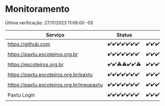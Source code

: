 # Monitoramento

Última verificação: 27/11/2023 11:06:00 -03

|Serviço|Status|Últimas 24h|
|---|---|---|
|https://github.com|<span title="2023-11-20: OK=24">✔️</span><span title="2023-11-21: OK=24">✔️</span><span title="2023-11-22: OK=23">✔️</span><span title="2023-11-23: OK=24">✔️</span><span title="2023-11-24: OK=24">✔️</span><span title="2023-11-25: OK=24">✔️</span><span title="2023-11-26: OK=15">✔️</span>|<span title="26/11/2023 12:03:00 -03 : 200">✔️</span><span title="26/11/2023 13:06:00 -03 : 200">✔️</span><span title="26/11/2023 14:03:00 -03 : 200">✔️</span><span title="26/11/2023 15:07:00 -03 : 200">✔️</span><span title="26/11/2023 16:03:00 -03 : 200">✔️</span><span title="26/11/2023 17:06:00 -03 : 200">✔️</span><span title="26/11/2023 18:03:00 -03 : 200">✔️</span><span title="26/11/2023 19:04:00 -03 : 200">✔️</span><span title="26/11/2023 20:04:00 -03 : 200">✔️</span><span title="26/11/2023 21:31:00 -03 : 200">✔️</span><span title="26/11/2023 22:46:00 -03 : 200">✔️</span><span title="26/11/2023 23:20:00 -03 : 200">✔️</span><span title="27/11/2023 00:07:00 -03 : 200">✔️</span><span title="27/11/2023 01:07:00 -03 : 200">✔️</span><span title="27/11/2023 02:06:00 -03 : 200">✔️</span><span title="27/11/2023 03:08:00 -03 : 200">✔️</span><span title="27/11/2023 04:06:00 -03 : 200">✔️</span><span title="27/11/2023 05:09:00 -03 : 200">✔️</span><span title="27/11/2023 06:07:00 -03 : 200">✔️</span><span title="27/11/2023 07:07:00 -03 : 200">✔️</span><span title="27/11/2023 08:04:00 -03 : 200">✔️</span><span title="27/11/2023 09:11:00 -03 : 200">✔️</span><span title="27/11/2023 10:10:00 -03 : 200">✔️</span><span title="27/11/2023 11:06:00 -03 : 200">✔️</span>|
|https://paxtu.escoteiros.org.br|<span title="2023-11-20: OK=24">✔️</span><span title="2023-11-21: OK=24">✔️</span><span title="2023-11-22: OK=23">✔️</span><span title="2023-11-23: OK=24">✔️</span><span title="2023-11-24: OK=24">✔️</span><span title="2023-11-25: OK=24">✔️</span><span title="2023-11-26: OK=15">✔️</span>|<span title="26/11/2023 12:03:00 -03 : 200">✔️</span><span title="26/11/2023 13:06:00 -03 : 200">✔️</span><span title="26/11/2023 14:03:00 -03 : 200">✔️</span><span title="26/11/2023 15:07:00 -03 : 200">✔️</span><span title="26/11/2023 16:03:00 -03 : 200">✔️</span><span title="26/11/2023 17:06:00 -03 : 200">✔️</span><span title="26/11/2023 18:03:00 -03 : 200">✔️</span><span title="26/11/2023 19:04:00 -03 : 200">✔️</span><span title="26/11/2023 20:04:00 -03 : 200">✔️</span><span title="26/11/2023 21:31:00 -03 : 200">✔️</span><span title="26/11/2023 22:46:00 -03 : 200">✔️</span><span title="26/11/2023 23:20:00 -03 : 200">✔️</span><span title="27/11/2023 00:07:00 -03 : 200">✔️</span><span title="27/11/2023 01:07:00 -03 : 200">✔️</span><span title="27/11/2023 02:06:00 -03 : 200">✔️</span><span title="27/11/2023 03:08:00 -03 : 200">✔️</span><span title="27/11/2023 04:06:00 -03 : 200">✔️</span><span title="27/11/2023 05:09:00 -03 : 200">✔️</span><span title="27/11/2023 06:07:00 -03 : 200">✔️</span><span title="27/11/2023 07:07:00 -03 : 200">✔️</span><span title="27/11/2023 08:04:00 -03 : 200">✔️</span><span title="27/11/2023 09:11:00 -03 : 200">✔️</span><span title="27/11/2023 10:10:00 -03 : 200">✔️</span><span title="27/11/2023 11:06:00 -03 : 200">✔️</span>|
|https://escoteiros.org.br|<span title="2023-11-20: OK=24">✔️</span><span title="2023-11-21: OK=24">✔️</span><span title="2023-11-22: OK=22, Falhas=1">⚠️</span><span title="2023-11-23: OK=23, Falhas=1">⚠️</span><span title="2023-11-24: OK=24">✔️</span><span title="2023-11-25: OK=24">✔️</span><span title="2023-11-26: OK=14, Falhas=1">⚠️</span>|<span title="26/11/2023 12:03:00 -03 : 200">✔️</span><span title="26/11/2023 13:06:00 -03 : 200">✔️</span><span title="26/11/2023 14:03:00 -03 : 200">✔️</span><span title="26/11/2023 15:07:00 -03 : 200">✔️</span><span title="26/11/2023 16:03:00 -03 : 200">✔️</span><span title="26/11/2023 17:06:00 -03 : 200">✔️</span><span title="26/11/2023 18:03:00 -03 : 200">✔️</span><span title="26/11/2023 19:04:00 -03 : 200">✔️</span><span title="26/11/2023 20:04:00 -03 : 200">✔️</span><span title="26/11/2023 21:31:00 -03 : 200">✔️</span><span title="26/11/2023 22:46:00 -03 : 200">✔️</span><span title="26/11/2023 23:20:00 -03 : 200">✔️</span><span title="27/11/2023 00:07:00 -03 : 200">✔️</span><span title="27/11/2023 01:07:00 -03 : 200">✔️</span><span title="27/11/2023 02:06:00 -03 : 200">✔️</span><span title="27/11/2023 03:08:00 -03 : 200">✔️</span><span title="27/11/2023 04:06:00 -03 : 200">✔️</span><span title="27/11/2023 05:09:00 -03 : 200">✔️</span><span title="27/11/2023 06:07:00 -03 : 200">✔️</span><span title="27/11/2023 07:07:00 -03 : 200">✔️</span><span title="27/11/2023 08:04:00 -03 : 200">✔️</span><span title="27/11/2023 09:11:00 -03 : 200">✔️</span><span title="27/11/2023 10:10:00 -03 : 200">✔️</span><span title="27/11/2023 11:06:00 -03 : 200">✔️</span>|
|https://paxtu.escoteiros.org.br/paxtu|<span title="2023-11-20: OK=24">✔️</span><span title="2023-11-21: OK=24">✔️</span><span title="2023-11-22: OK=23">✔️</span><span title="2023-11-23: OK=24">✔️</span><span title="2023-11-24: OK=24">✔️</span><span title="2023-11-25: OK=24">✔️</span><span title="2023-11-26: OK=15">✔️</span>|<span title="26/11/2023 12:03:00 -03 : 200">✔️</span><span title="26/11/2023 13:06:00 -03 : 200">✔️</span><span title="26/11/2023 14:03:00 -03 : 200">✔️</span><span title="26/11/2023 15:07:00 -03 : 200">✔️</span><span title="26/11/2023 16:03:00 -03 : 200">✔️</span><span title="26/11/2023 17:06:00 -03 : 200">✔️</span><span title="26/11/2023 18:03:00 -03 : 200">✔️</span><span title="26/11/2023 19:04:00 -03 : 200">✔️</span><span title="26/11/2023 20:04:00 -03 : 200">✔️</span><span title="26/11/2023 21:31:00 -03 : 200">✔️</span><span title="26/11/2023 22:46:00 -03 : 200">✔️</span><span title="26/11/2023 23:20:00 -03 : 200">✔️</span><span title="27/11/2023 00:07:00 -03 : 200">✔️</span><span title="27/11/2023 01:07:00 -03 : 200">✔️</span><span title="27/11/2023 02:06:00 -03 : 200">✔️</span><span title="27/11/2023 03:09:00 -03 : 200">✔️</span><span title="27/11/2023 04:06:00 -03 : 200">✔️</span><span title="27/11/2023 05:09:00 -03 : 200">✔️</span><span title="27/11/2023 06:07:00 -03 : 200">✔️</span><span title="27/11/2023 07:07:00 -03 : 200">✔️</span><span title="27/11/2023 08:04:00 -03 : 200">✔️</span><span title="27/11/2023 09:11:00 -03 : 200">✔️</span><span title="27/11/2023 10:10:00 -03 : 200">✔️</span><span title="27/11/2023 11:06:00 -03 : 200">✔️</span>|
|https://paxtu.escoteiros.org.br/meupaxtu|<span title="2023-11-20: OK=24">✔️</span><span title="2023-11-21: OK=24">✔️</span><span title="2023-11-22: OK=23">✔️</span><span title="2023-11-23: OK=24">✔️</span><span title="2023-11-24: OK=24">✔️</span><span title="2023-11-25: OK=24">✔️</span><span title="2023-11-26: OK=15">✔️</span>|<span title="26/11/2023 12:03:00 -03 : 200">✔️</span><span title="26/11/2023 13:06:00 -03 : 200">✔️</span><span title="26/11/2023 14:03:00 -03 : 200">✔️</span><span title="26/11/2023 15:07:00 -03 : 200">✔️</span><span title="26/11/2023 16:03:00 -03 : 200">✔️</span><span title="26/11/2023 17:06:00 -03 : 200">✔️</span><span title="26/11/2023 18:03:00 -03 : 200">✔️</span><span title="26/11/2023 19:04:00 -03 : 200">✔️</span><span title="26/11/2023 20:04:00 -03 : 200">✔️</span><span title="26/11/2023 21:31:00 -03 : 200">✔️</span><span title="26/11/2023 22:46:00 -03 : 200">✔️</span><span title="26/11/2023 23:20:00 -03 : 200">✔️</span><span title="27/11/2023 00:07:00 -03 : 200">✔️</span><span title="27/11/2023 01:07:00 -03 : 200">✔️</span><span title="27/11/2023 02:06:00 -03 : 200">✔️</span><span title="27/11/2023 03:09:00 -03 : 200">✔️</span><span title="27/11/2023 04:06:00 -03 : 200">✔️</span><span title="27/11/2023 05:09:00 -03 : 200">✔️</span><span title="27/11/2023 06:07:00 -03 : 200">✔️</span><span title="27/11/2023 07:07:00 -03 : 200">✔️</span><span title="27/11/2023 08:04:00 -03 : 200">✔️</span><span title="27/11/2023 09:11:00 -03 : 200">✔️</span><span title="27/11/2023 10:10:00 -03 : 200">✔️</span><span title="27/11/2023 11:06:00 -03 : 200">✔️</span>|
|Paxtu Login|<span title="2023-11-20: OK=24">✔️</span><span title="2023-11-21: OK=24">✔️</span><span title="2023-11-22: OK=23">✔️</span><span title="2023-11-23: OK=24">✔️</span><span title="2023-11-24: OK=24">✔️</span><span title="2023-11-25: OK=24">✔️</span><span title="2023-11-26: OK=15">✔️</span>|<span title="26/11/2023 12:03:00 -03 : 200">✔️</span><span title="26/11/2023 13:06:00 -03 : 200">✔️</span><span title="26/11/2023 14:03:00 -03 : 200">✔️</span><span title="26/11/2023 15:07:00 -03 : 200">✔️</span><span title="26/11/2023 16:03:00 -03 : 200">✔️</span><span title="26/11/2023 17:06:00 -03 : 200">✔️</span><span title="26/11/2023 18:03:00 -03 : 200">✔️</span><span title="26/11/2023 19:04:00 -03 : 200">✔️</span><span title="26/11/2023 20:04:00 -03 : 200">✔️</span><span title="26/11/2023 21:31:00 -03 : 200">✔️</span><span title="26/11/2023 22:46:00 -03 : 200">✔️</span><span title="26/11/2023 23:20:00 -03 : 200">✔️</span><span title="27/11/2023 00:07:00 -03 : 200">✔️</span><span title="27/11/2023 01:07:00 -03 : 200">✔️</span><span title="27/11/2023 02:06:00 -03 : 200">✔️</span><span title="27/11/2023 03:09:00 -03 : 200">✔️</span><span title="27/11/2023 04:06:00 -03 : 200">✔️</span><span title="27/11/2023 05:09:00 -03 : 200">✔️</span><span title="27/11/2023 06:07:00 -03 : 200">✔️</span><span title="27/11/2023 07:07:00 -03 : 200">✔️</span><span title="27/11/2023 08:04:00 -03 : 200">✔️</span><span title="27/11/2023 09:11:00 -03 : 200">✔️</span><span title="27/11/2023 10:10:00 -03 : 200">✔️</span><span title="27/11/2023 11:06:00 -03 : 200">✔️</span>|
